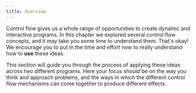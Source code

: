 ```yaml
---
title: Overview
---
```


Control flow gives us a whole range of opportunities to create dynamic and interactive programs. In this chapter we explored several control flow concepts, and it may take you some time to understand them. That's okay! We encourage you to put in the time and effort now to really understand how to **use** these ideas.

This section will guide you through the process of applying these ideas across two different programs. Here your focus should be on the way you think and approach problems, and the ways in which the different control flow mechanisms can come together to produce different effects.
